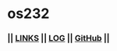 # os232

### || [LINKS](https://github.com/haffienc/os232/blob/main/links.md) || [LOG](https://github.com/haffienc/os232/blob/main/TXT/mylog.txt) || [GitHub](https://github.com/haffienc/os232) ||
